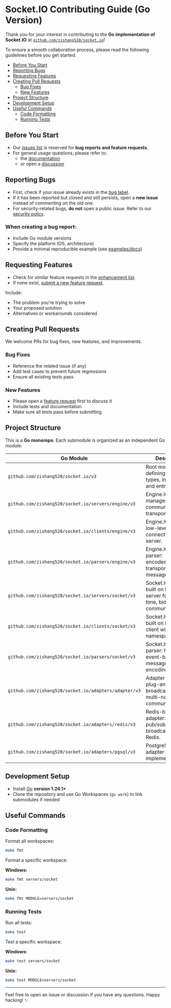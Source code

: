 # Socket.IO Contributing Guide (Go Version)

Thank you for your interest in contributing to the **Go implementation of Socket.IO** at [`github.com/zishang520/socket.io`](https://github.com/zishang520/socket.io)!

To ensure a smooth collaboration process, please read the following guidelines before you get started.

<!-- TOC -->
  * [Before You Start](#before-you-start)
  * [Reporting Bugs](#reporting-bugs)
  * [Requesting Features](#requesting-features)
  * [Creating Pull Requests](#creating-pull-requests)
    * [Bug Fixes](#bug-fixes)
    * [New Features](#new-features)
  * [Project Structure](#project-structure)
  * [Development Setup](#development-setup)
  * [Useful Commands](#useful-commands)
    * [Code Formatting](#code-formatting)
    * [Running Tests](#running-tests)
<!-- TOC -->

## Before You Start

- Our [issues list](https://github.com/zishang520/socket.io/issues) is reserved for **bug reports and feature requests**.
- For general usage questions, please refer to:
  - the [documentation](https://github.com/zishang520/socket.io/tree/v3/docs)
  - or open a [discussion](https://github.com/zishang520/socket.io/discussions/new?category=q-a)

## Reporting Bugs

- First, check if your issue already exists in the [bug label](https://github.com/zishang520/socket.io/issues?q=label%3Abug+).
- If it has been reported but closed and still persists, open a **new issue** instead of commenting on the old one.
- For security-related bugs, **do not** open a public issue. Refer to our [security policy](./SECURITY.md).

### When creating a bug report:
- Include Go module versions
- Specify the platform (OS, architecture)
- Provide a minimal reproducible example (see [examples/docs](https://github.com/zishang520/socket.io/tree/v3/docs))

## Requesting Features

- Check for similar feature requests in the [enhancement list](https://github.com/zishang520/socket.io/labels/enhancement).
- If none exist, [submit a new feature request](https://github.com/zishang520/socket.io/issues/new/choose).

Include:
- The problem you're trying to solve
- Your proposed solution
- Alternatives or workarounds considered

## Creating Pull Requests

We welcome PRs for bug fixes, new features, and improvements.

### Bug Fixes
- Reference the related issue (if any)
- Add test cases to prevent future regressions
- Ensure all existing tests pass

### New Features
- Please open a [feature request](#requesting-features) first to discuss it
- Include tests and documentation
- Make sure all tests pass before submitting

## Project Structure

This is a **Go monorepo**. Each submodule is organized as an independent Go module:

| Go Module                                                  | Description                                                                                                                           |
|------------------------------------------------------------|---------------------------------------------------------------------------------------------------------------------------------------|
| `github.com/zishang520/socket.io/v3`                       | Root module defining shared types, interfaces, and entry points.                                                                     |
| `github.com/zishang520/socket.io/servers/engine/v3`        | Engine.IO server: manages low-level communication via transports.                                                                    |
| `github.com/zishang520/socket.io/clients/engine/v3`        | Engine.IO client: low-level transport connection to server.                                                                          |
| `github.com/zishang520/socket.io/parsers/engine/v3`        | Engine.IO packet parser: encodes/decodes transport-level messages.                                                                  |
| `github.com/zishang520/socket.io/servers/socket/v3`        | Socket.IO server: built on Engine.IO server for real-time, bidirectional communication.                                              |
| `github.com/zishang520/socket.io/clients/socket/v3`        | Socket.IO client: built on Engine.IO client with rooms, namespaces, etc.                                                             |
| `github.com/zishang520/socket.io/parsers/socket/v3`        | Socket.IO packet parser: handles event-based message encoding/decoding.                                                              |
| `github.com/zishang520/socket.io/adapters/adapter/v3`      | Adapter interface: plug-and-play broadcast layer for multi-node communication.                                                       |
| `github.com/zishang520/socket.io/adapters/redis/v3`        | Redis-based adapter: enables pub/sub message broadcasting via Redis.                                                                 |
| `github.com/zishang520/socket.io/adapters/pgsql/v3`        | PostgreSQL-based adapter (not yet implemented).                                                                                       |

## Development Setup

- Install [Go](https://go.dev) **version 1.24.1+**
- Clone the repository and use Go Workspaces (`go work`) to link submodules if needed

## Useful Commands

### Code Formatting

Format all workspaces:

```bash
make fmt
```

Format a specific workspace:

**Windows:**
```bash
make fmt servers/socket
```

**Unix:**
```bash
make fmt MODULE=servers/socket
```

### Running Tests

Run all tests:

```bash
make test
```

Test a specific workspace:

**Windows:**
```bash
make test servers/socket
```

**Unix:**
```bash
make test MODULE=servers/socket
```

---

Feel free to open an issue or discussion if you have any questions. Happy hacking! ✨

